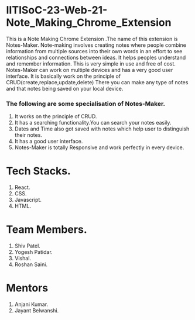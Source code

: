 <h1>IITISoC-23-Web-21-Note_Making_Chrome_Extension</h1>

This is a Note Making Chrome Extension .The name of this extension is Notes-Maker. Note-making involves creating notes where people combine information from multiple sources into their own words in an effort to see relationships and connections between ideas. It helps peoples understand and remember information. This is very simple in use and free of cost.
 Notes-Maker can work on multiple devices and has a very good user interface. It is basically work on the principle of CRUD(create,replace,update,delete)
There you can make any type of notes and that notes being saved on your local device.

<h3>The following are some specialisation of Notes-Maker.</h3>

1)  It works on the principle of CRUD.
2) It has a searching functionality.You can search your notes easily.
3) Dates and Time also got saved with notes which help user to distinguish their notes.
4) It has a good user interface.
5) Notes-Maker is totally Responsive and work perfectly in every device.

<h1>Tech Stacks.</h1>

1) React.
2) CSS.
3) Javascript.
4) HTML.

<h1>Team Members.</h1>

1) Shiv Patel.
2) Yogesh Patidar.
3) Vishal.
4) Roshan Saini.

<h1>Mentors</h1>

1) Anjani Kumar.
2) Jayant Belwanshi.

